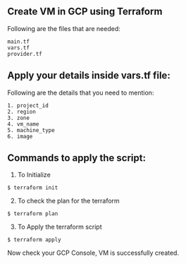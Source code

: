 ## Create VM in GCP using Terraform

Following are the files that are needed:
```
main.tf
vars.tf
provider.tf
```

## Apply your details inside vars.tf file:

Following are the details that you need to mention:
```
1. project_id
2. region
3. zone
4. vm_name
5. machine_type
6. image
```

## Commands to apply the script:

1. To Initialize 

```
$ terraform init
```
2. To check the plan for the terraform

```
$ terraform plan
```
3. To Apply the terraform script

```
$ terraform apply
```

Now check your GCP Console, VM is successfully created.